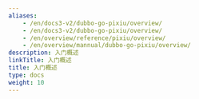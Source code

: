 ```yaml
---
aliases:
    - /en/docs3-v2/dubbo-go-pixiu/overview/
    - /en/docs3-v2/dubbo-go-pixiu/overview/
    - /en/overview/reference/pixiu/overview/
    - /en/overview/mannual/dubbo-go-pixiu/overview/
description: 入门概述
linkTitle: 入门概述
title: 入门概述
type: docs
weight: 10
---
```


